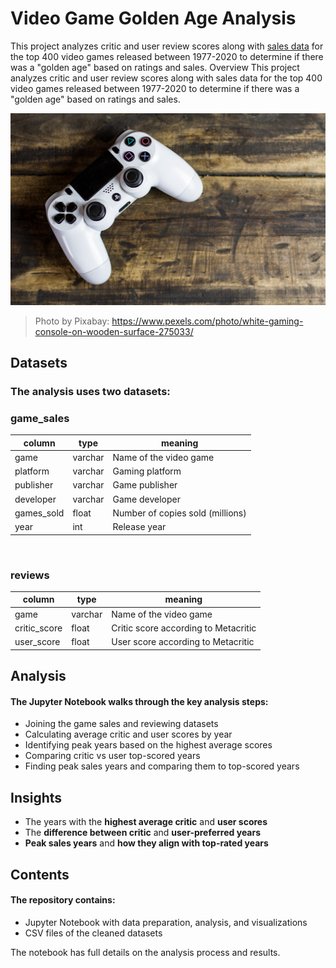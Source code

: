 # Video Game Golden Age Analysis
This project analyzes critic and user review scores along with [sales data](https://www.kaggle.com/datasets/holmjason2/videogamedata) for the top 400 video games released between 1977-2020 to determine if there was a "golden age" based on ratings and sales.
Overview
This project analyzes critic and user review scores along with sales data for the top 400 video games released between 1977-2020 to determine if there was a "golden age" based on ratings and sales.

![photo of video game controller](pexels-pixabay-275033.jpg)
>Photo by Pixabay: https://www.pexels.com/photo/white-gaming-console-on-wooden-surface-275033/

## **Datasets**

### The analysis uses two datasets:

 ### game_sales

| column     | type    | meaning                          |
|------------|---------|----------------------------------|
| game       | varchar | Name of the video game           |
| platform   | varchar | Gaming platform                  |
| publisher  | varchar | Game publisher                   |
| developer  | varchar | Game developer                   |
| games_sold | float   | Number of copies sold (millions) |
| year       | int     | Release year                     |

‎‏‏‎ ‎
 ### reviews

| column      | type    | meaning                          |
|-------------|---------|----------------------------------|
| game        | varchar | Name of the video game           |
| critic_score| float   | Critic score according to Metacritic |
| user_score  | float   | User score according to Metacritic  |



## **Analysis**

#### The Jupyter Notebook walks through the key analysis steps:
+ Joining the game sales and reviewing datasets
+ Calculating average critic and user scores by year
+ Identifying peak years based on the highest average scores
+ Comparing critic vs user top-scored years
+ Finding peak sales years and comparing them to top-scored years
  

## **Insights**

+ The years with the **highest average critic** and **user scores**
+ The **difference between critic** and **user-preferred years**
+ **Peak sales years** and **how they align with top-rated years**
  

## **Contents**
#### The repository contains:

+ Jupyter Notebook with data preparation, analysis, and visualizations
+ CSV files of the cleaned datasets

The notebook has full details on the analysis process and results.
